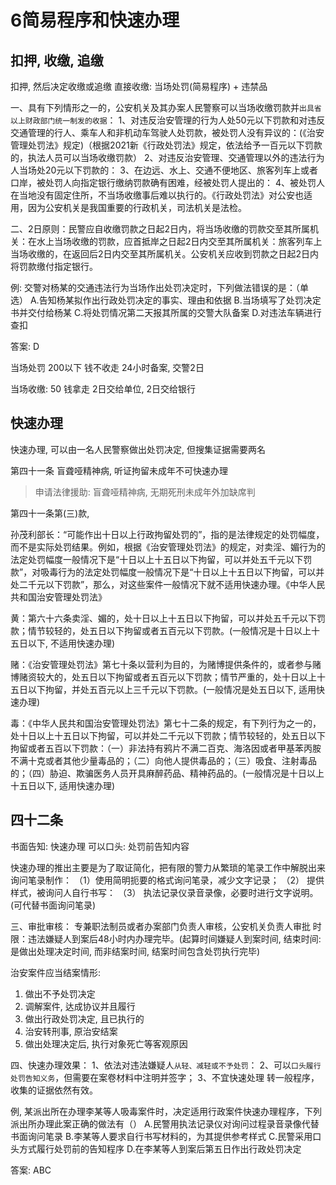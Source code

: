 # 6简易程序和快速办理


## 扣押, 收缴, 追缴


扣押, 然后决定收缴或追缴
直接收缴: 当场处罚(简易程序) + 违禁品





一、具有下列情形之一的，公安机关及其办案人民警察可以当场收缴罚款并`出具省以上财政部门统一制发的收据`：
1、对违反治安管理的行为人处50元以下罚款和对违反交通管理的行人、乘车人和非机动车驾驶人处罚款，被处罚人没有异议的：(《治安管理处罚法》规定)（根据2021新《行政处罚法》规定，依法给予一百元以下罚款的，执法人员可以当场收缴罚款）
2、对违反治安管理、交通管理以外的违法行为人当场处20元以下罚款的：
3、在边远、水上、交通不便地区、旅客列车上或者口岸，被处罚人向指定银行缴纳罚款确有困难，经被处罚人提出的：
4、被处罚人在当地没有固定住所，不当场收缴事后难以执行的。《行政处罚法》对公安也适用，因为公安机关是我国重要的行政机关，司法机关是法检。

二、2日原则：民警应自收缴罚款之日起2日内，将当场收缴的罚款交至其所属机关：在水上当场收缴的罚款，应首抵岸之日起2日内交至其所属机关：旅客列车上当场收缴的，在返回后2日内交至其所属机关。公安机关应收到罚款之日起2日内将罚款缴付指定银行。



例: 交警对杨某的交通违法行为当场作出处罚决定时，下列做法错误的是：（单选）
A.告知杨某拟作出行政处罚决定的事实、理由和依据
B.当场填写了处罚决定书并交付给杨某
C.将处罚情况第二天报其所属的交警大队备案
D.对违法车辆进行查扣

答案: D

当场处罚
200以下
钱不收走
24小时备案, 交警2日

当场收缴:
50
钱拿走
2日交给单位, 2日交给银行





## 快速办理
快速办理, 可以由一名人民警察做出处罚决定, 但搜集证据需要两名


第四十一条
盲聋哑精神病, 听证拘留未成年不可快速办理

> 申请法律援助: 盲聋哑精神病, 无期死刑未成年外加缺席判

第四十一条第(三)款, 

孙茂利部长：“可能作出十日以上行政拘留处罚的”，指的是法律规定的处罚幅度，而不是实际处罚结果。例如，根据《治安管理处罚法》的规定，对卖淫、媚行为的法定处罚幅度一般情况下是“十日以上十五日以下拘留，可以并处五千元以下罚款”，对吸毒行为的法定处罚幅度一般情况下是“十日以上十五日以下拘留，可以并处二千元以下罚款”，那么，对这些案件一般情况下就不适用快速办理。《中华人民共和国治安管理处罚法》

黄：第六十六条卖淫、媚的，处十日以上十五日以下拘留，可以并处五千元以下罚款；情节较轻的，处五日以下拘留或者五百元以下罚款。(一般情况是十日以上十五日以下, 不适用快速办理)

赌：《治安管理处罚法》第七十条以营利为目的，为赌博提供条件的，或者参与赌博赌资较大的，处五日以下拘留或者五百元以下罚款；情节严重的，处十日以上十五日以下拘留，并处五百元以上三千元以下罚款。(一般情况是处五日以下, 适用快速办理)

毒：《中华人民共和国治安管理处罚法》第七十二条的规定，有下列行为之一的，处十日以上十五日以下拘留，可以并处二千元以下罚款；情节较轻的，处五日以下拘留或者五百以下罚款：（一）非法持有鸦片不满二百克、海洛因或者甲基苯丙胺不满十克或者其他少量毒品的；（二）向他人提供毒品的；（三）吸食、注射毒品的；（四）胁迫、欺骗医务人员开具麻醉药品、精神药品的。(一般情况是十日以上十五日以下, 适用快速办理)



## 四十二条

书面告知: 快速办理
可以口头: 处罚前告知内容

快速办理的推出主要是为了取证简化，把有限的警力从繁琐的笔录工作中解脱出来
询问笔录制作：
（1）使用简明扼要的格式询问笔录，减少文字记录；
（2） 提供样式，被询问人自行书写：
（3） 执法记录仪录音录像，必要时进行文字说明。(可代替书面询问笔录)




三、审批审核：
专兼职法制员或者办案部门负责人审核，公安机关负责人审批
时限：违法嫌疑人到案后48小时内办理完毕。(起算时间嫌疑人到案时间, 结束时间: 是做出处理决定时间, 而非结案时间, 结案时间包含处罚执行完毕)

治安案件应当结案情形:
1. 做出不予处罚决定
2. 调解案件, 达成协议并且履行
3. 做出行政处罚决定, 且已执行的
4. 治安转刑事, 原治安结案
5. 做出处理决定后, 执行对象死亡等客观原因


四、快速办理效果：
1、依法对违法嫌疑人`从轻、减轻或不予处罚`：
2、可以`口头履行处罚告知义务`，但需要在案卷材料中注明并签字；
3、不宜快速处理 转一般程序，收集的证据依然有效。

例, 某派出所在办理李某等人吸毒案件时，决定适用行政案件快速办理程序，下列派出所办理此案正确的做法有（）
A.民警用执法记录仪对询问过程录音录像代替书面询问笔录
B.李某等人要求自行书写材料的，为其提供参考样式
C.民警采用口头方式履行处罚前的告知程序
D.在李某等人到案后第五日作出行政处罚决定

答案: ABC